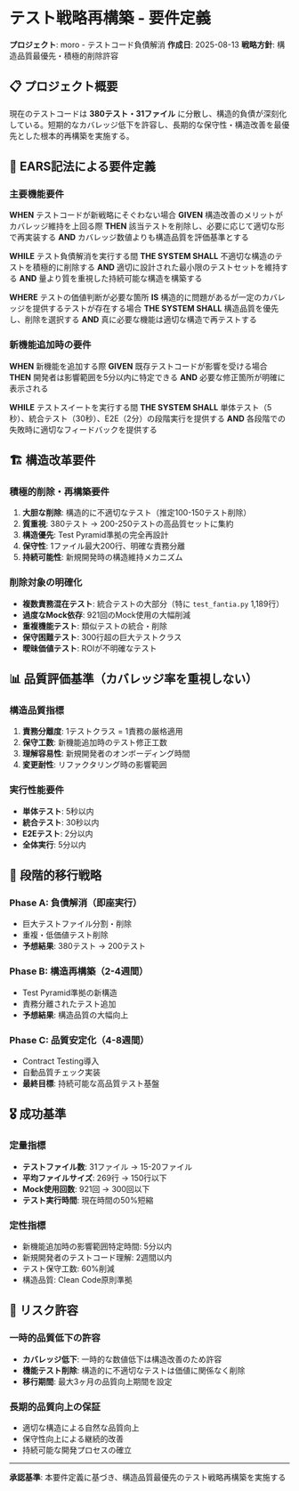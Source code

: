 # テスト戦略再構築 - 要件定義

**プロジェクト**: moro - テストコード負債解消
**作成日**: 2025-08-13
**戦略方針**: 構造品質最優先・積極的削除許容

## 📋 プロジェクト概要

現在のテストコードは **380テスト・31ファイル** に分散し、構造的負債が深刻化している。短期的なカバレッジ低下を許容し、長期的な保守性・構造改善を最優先とした根本的再構築を実施する。

## 🎯 EARS記法による要件定義

### 主要機能要件

**WHEN** テストコードが新戦略にそぐわない場合
**GIVEN** 構造改善のメリットがカバレッジ維持を上回る際
**THEN** 該当テストを削除し、必要に応じて適切な形で再実装する
**AND** カバレッジ数値よりも構造品質を評価基準とする

**WHILE** テスト負債解消を実行する間
**THE SYSTEM SHALL** 不適切な構造のテストを積極的に削除する
**AND** 適切に設計された最小限のテストセットを維持する
**AND** 量より質を重視した持続可能な構造を構築する

**WHERE** テストの価値判断が必要な箇所
**IS** 構造的に問題があるが一定のカバレッジを提供するテストが存在する場合
**THE SYSTEM SHALL** 構造品質を優先し、削除を選択する
**AND** 真に必要な機能は適切な構造で再テストする

### 新機能追加時の要件

**WHEN** 新機能を追加する際
**GIVEN** 既存テストコードが影響を受ける場合
**THEN** 開発者は影響範囲を5分以内に特定できる
**AND** 必要な修正箇所が明確に表示される

**WHILE** テストスイートを実行する間
**THE SYSTEM SHALL** 単体テスト（5秒）、統合テスト（30秒）、E2E（2分）の段階実行を提供する
**AND** 各段階での失敗時に適切なフィードバックを提供する

## 🏗️ 構造改革要件

### 積極的削除・再構築要件

1. **大胆な削除**: 構造的に不適切なテスト（推定100-150テスト削除）
2. **質重視**: 380テスト → 200-250テストの高品質セットに集約
3. **構造優先**: Test Pyramid準拠の完全再設計
4. **保守性**: 1ファイル最大200行、明確な責務分離
5. **持続可能性**: 新規開発時の構造維持メカニズム

### 削除対象の明確化

- **複数責務混在テスト**: 統合テストの大部分（特に `test_fantia.py` 1,189行）
- **過度なMock依存**: 921回のMock使用の大幅削減
- **重複機能テスト**: 類似テストの統合・削除
- **保守困難テスト**: 300行超の巨大テストクラス
- **曖昧価値テスト**: ROIが不明確なテスト

## 📊 品質評価基準（カバレッジ率を重視しない）

### 構造品質指標

1. **責務分離度**: 1テストクラス = 1責務の厳格適用
2. **保守工数**: 新機能追加時のテスト修正工数
3. **理解容易性**: 新規開発者のオンボーディング時間
4. **変更耐性**: リファクタリング時の影響範囲

### 実行性能要件

- **単体テスト**: 5秒以内
- **統合テスト**: 30秒以内
- **E2Eテスト**: 2分以内
- **全体実行**: 5分以内

## 🔄 段階的移行戦略

### Phase A: 負債解消（即座実行）

- 巨大テストファイル分割・削除
- 重複・低価値テスト削除
- **予想結果**: 380テスト → 200テスト

### Phase B: 構造再構築（2-4週間）

- Test Pyramid準拠の新構造
- 責務分離されたテスト追加
- **予想結果**: 構造品質の大幅向上

### Phase C: 品質安定化（4-8週間）

- Contract Testing導入
- 自動品質チェック実装
- **最終目標**: 持続可能な高品質テスト基盤

## 🎖️ 成功基準

### 定量指標

- **テストファイル数**: 31ファイル → 15-20ファイル
- **平均ファイルサイズ**: 269行 → 150行以下
- **Mock使用回数**: 921回 → 300回以下
- **テスト実行時間**: 現在時間の50%短縮

### 定性指標

- 新機能追加時の影響範囲特定時間: 5分以内
- 新規開発者のテストコード理解: 2週間以内
- テスト保守工数: 60%削減
- 構造品質: Clean Code原則準拠

## 🚨 リスク許容

### 一時的品質低下の許容

- **カバレッジ低下**: 一時的な数値低下は構造改善のため許容
- **機能テスト削除**: 構造的に不適切なテストは価値に関係なく削除
- **移行期間**: 最大3ヶ月の品質向上期間を設定

### 長期的品質向上の保証

- 適切な構造による自然な品質向上
- 保守性向上による継続的改善
- 持続可能な開発プロセスの確立

---

**承認基準**: 本要件定義に基づき、構造品質最優先のテスト戦略再構築を実施する
